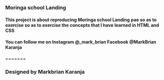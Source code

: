

### Moringa school Landing 

#### This project is about reproducing Moringa school Landing pae so as to exercise so as to exercise the concepts that I have learned in HTML and CSS

#### You can follow me on Instagram @_mark_brian Facebook @MarkBrian Karanja
=======

### Designed by Markbrian Karanja